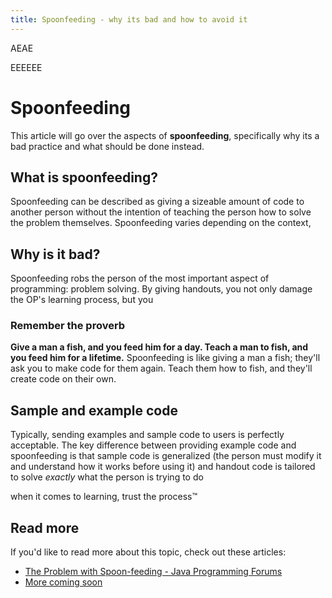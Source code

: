```yaml
---
title: Spoonfeeding - why its bad and how to avoid it
---
```


<script>
    	import Info from '$lib/components/info.svelte';

</script>

<Info error>AEAE</Info>

<Info>EEEEEE</Info>
# Spoonfeeding

This article will go over the aspects of **spoonfeeding**, specifically why its a bad practice and what should be done instead.

## What is spoonfeeding?

Spoonfeeding can be described as giving a sizeable amount of code to another person without the intention of teaching the person
how to solve the problem themselves. Spoonfeeding varies depending on the context,

## Why is it bad?

Spoonfeeding robs the person of the most important aspect of programming: problem solving. By giving handouts, you not only
damage the OP's learning process, but you


### Remember the proverb

**Give a man a fish, and you feed him for a day. Teach a man to fish, and you feed him for a lifetime.**
Spoonfeeding is like giving a man a fish; they'll ask you to make code for them again.
Teach them how to fish, and they'll create code on their own.

## Sample and example code

Typically, sending examples and sample code to users is perfectly acceptable. The key difference between providing example code
and spoonfeeding is that sample code is generalized (the person must modify it and understand how it works before using it) and
handout code is tailored to solve _exactly_ what the person is trying to do

when it comes to learning, trust the process™

## Read more

If you'd like to read more about this topic, check out these articles:

-   [The Problem with Spoon-feeding - Java Programming Forums](https://www.javaprogrammingforums.com/cafe/9544-problem-spoon-feeding.html)
-   [More coming soon](/)
